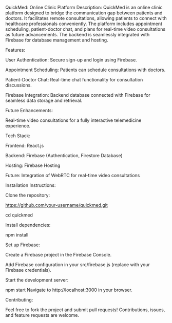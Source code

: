 QuickMed: Online Clinic Platform
Description:
QuickMed is an online clinic platform designed to bridge the communication gap between patients and doctors. It facilitates remote consultations, allowing patients to connect with healthcare professionals conveniently. The platform includes appointment scheduling, patient-doctor chat, and plans for real-time video consultations as future advancements. The backend is seamlessly integrated with Firebase for database management and hosting.

Features:

User Authentication: Secure sign-up and login using Firebase.

Appointment Scheduling: Patients can schedule consultations with doctors.

Patient-Doctor Chat: Real-time chat functionality for consultation discussions.

Firebase Integration: Backend database connected with Firebase for seamless data storage and retrieval.

Future Enhancements:

Real-time video consultations for a fully interactive telemedicine experience.

Tech Stack:

Frontend: 
React.js

Backend:
Firebase (Authentication, Firestore Database)

Hosting: 
Firebase Hosting

Future: Integration of WebRTC for real-time video consultations

Installation Instructions:

Clone the repository:

https://github.com/your-username/quickmed.git

cd quickmed

Install dependencies:

npm install

Set up Firebase:

Create a Firebase project in the Firebase Console.

Add Firebase configuration in your src/firebase.js (replace with your Firebase credentials).

Start the development server:

npm start
Navigate to http://localhost:3000 in your browser.

Contributing:

Feel free to fork the project and submit pull requests! Contributions, issues, and feature requests are welcome.

